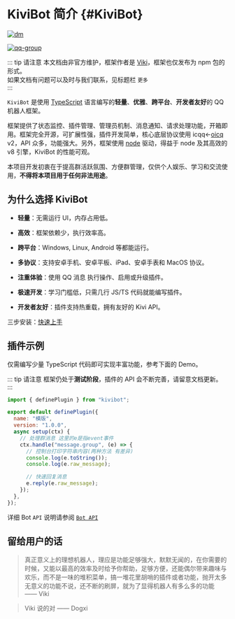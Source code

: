 # KiviBot 简介 {#KiviBot}

<!--[![npm-version](https://img.shields.io/npm/v/kivibot?color=527dec&label=%40kivibot%2Fcore&style=flat-square)](https://npm.im/package/kivibot)[![dm](https://shields.io/npm/dm/kivibot?label=downloads&style=flat-square)](https://npm.im/package/kivibot)
-->

[![dm](https://shields.io/npm/dm/kivibot?label=downloads&style=flat-square)](https://npm.im/package/kivibot)

<!--[![node-engine](https://img.shields.io/node/v/kivibot?style=flat-square&logo=Node.js&logoColor=ffffff&color=527dec)](https://nodejs.org)-->

[![qq-group](https://img.shields.io/badge/QQ%20%E7%BE%A4-812789605-527dec?logo=TencentQQ&style=flat-square&logoColor=ffffff)](https://qm.qq.com/cgi-bin/qm/qr?k=fteC6GcYQzcT1nnaBYDVbRWCIUkpIQrk&jump_from=webapi&authKey=GlN8HuZgPU0ze6EMYWk/8ZS5OGKtKZKxWzZjrj/NWMWEXHXVGpDrxJsmZ/feQcwp)

::: tip 请注意
本文档由非官方维护，框架作者是 [Viki](https://viki.moe)，框架也仅发布为 npm 包的形式。<br>
如果文档有问题可以及时与我们联系，见标题栏 `更多`  
:::

`KiviBot` 是使用 [TypeScript](https://www.typescriptlang.org/) 语言编写的**轻量**、**优雅**、**跨平台**、**开发者友好**的 QQ 机器人框架。

框架提供了状态监控、插件管理、管理员机制、消息通知、请求处理功能，开箱即用。框架完全开源，可扩展性强，插件开发简单，核心底层协议使用 icqq<-[oicq](https://github.com/takayama-lily/oicq) v2，API 众多，功能强大。另外，框架使用 [node](https://nodejs.org/) 驱动，得益于 node 及其高效的 v8 引擎，KiviBot 的性能可观。

本项目开发初衷在于提高群活跃氛围、方便群管理，仅供个人娱乐、学习和交流使用，**不得将本项目用于任何非法用途**。

## 为什么选择 KiviBot

- **轻量**：无需运行 UI，内存占用低。

- **高效**：框架依赖少，执行效率高。

- **跨平台**：Windows, Linux, Android 等都能运行。

- **多协议**：支持安卓手机、安卓平板、iPad、安卓手表和 MacOS 协议。

- **注重体验**：使用 QQ 消息 执行操作、启用或升级插件。

- **极速开发**：学习门槛低，只需几行 JS/TS 代码就能编写插件。

- **开发者友好**：插件支持热重载，拥有友好的 Kivi API。

三步安装：[快速上手](/start/online)

## 插件示例

仅需编写少量 TypeScript 代码即可实现丰富功能，参考下面的 Demo。

::: tip 请注意
框架仍处于**测试阶段**，插件的 API 会不断完善，请留意文档更新。
:::

```js
import { definePlugin } from "kivibot";

export default definePlugin({
  name: "模版",
  version: "1.0.0",
  async setup(ctx) {
    // 处理群消息 这里的e是指event事件
    ctx.handle("message.group", (e) => {
      // 控制台打印字符串内容(两种方法 有差异)
      console.log(e.toString());
      console.log(e.raw_message);

      // 快速回复消息
      e.reply(e.raw_message);
    });
  },
});
```

详细 Bot `API` 说明请参阅 [`Bot API`](/api/bot)

## 留给用户的话

> 真正意义上的理想机器人，理应是功能足够强大，默默无闻的，在你需要的时候，又能以最高的效率及时给予你帮助，足够方便，还能偶尔带来趣味与欢乐，而不是一味的堆积菜单，搞一堆花里胡哨的插件或者功能，抛开太多无意义的功能不说，还不断的刷屏，就为了显得机器人有多么多的功能 —— Viki

> Viki 说的对 —— Dogxi

